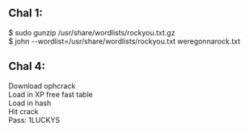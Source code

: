 ## Chal 1:  
  $ sudo gunzip /usr/share/wordlists/rockyou.txt.gz  
  $ john --wordlist=/usr/share/wordlists/rockyou.txt weregonnarock.txt  

## Chal 4:  
Download ophcrack  
Load in XP free fast table  
Load in hash  
Hit crack  
Pass: 1LUCKYS  
 
